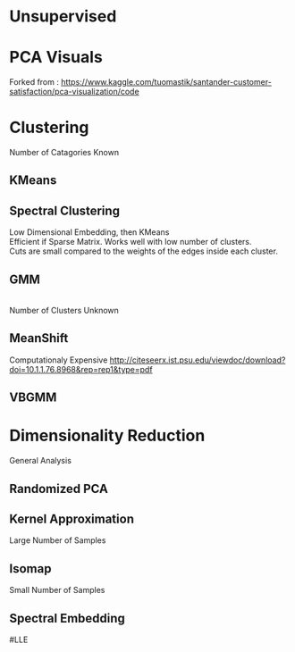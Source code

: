 # Unsupervised

# PCA Visuals
Forked from : https://www.kaggle.com/tuomastik/santander-customer-satisfaction/pca-visualization/code

# Clustering
Number of Catagories Known
## KMeans
## Spectral Clustering
Low Dimensional Embedding, then KMeans
<br>Efficient if Sparse Matrix. Works well with low number of clusters.
<br>Cuts are small compared to the weights of the edges inside each cluster.
## GMM

<br>Number of Clusters Unknown
## MeanShift
Computationaly Expensive
http://citeseerx.ist.psu.edu/viewdoc/download?doi=10.1.1.76.8968&rep=rep1&type=pdf
## VBGMM

# Dimensionality Reduction
General Analysis
## Randomized PCA

## Kernel Approximation
Large Number of Samples
## Isomap
Small Number of Samples
## Spectral Embedding
#LLE
